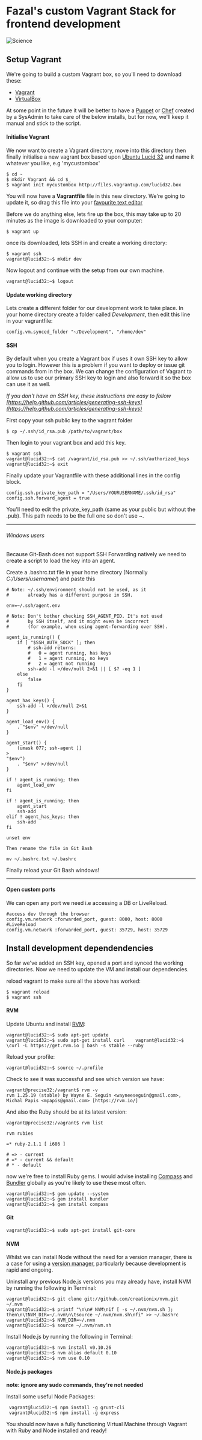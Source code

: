 # Fazal's custom Vagrant Stack for frontend development

![Science](https://gimmebar-assets.s3.amazonaws.com/4fafbdce48c48.jpg)

## Setup Vagrant

We're going to build a custom Vagrant box, so you'll need to download these:

* [Vagrant](http://www.vagrantup.com/downloads.html)
* [VirtualBox](https://www.virtualbox.org/wiki/Downloads)

At some point in the future it will be better to have a [Puppet](http://puppetlabs.com/puppet/what-is-puppet) or [Chef](http://docs.vagrantup.com/v2/provisioning/chef_solo.html) created by a SysAdmin to take care of the below installs, but for now, we'll keep it manual and stick to the script.

#### Initialise Vagrant

We now want to create a Vagrant directory, move into this directory then finally initialise a new vagrant box based upon [Ubuntu Lucid 32](http://www.vagrantbox.es/) and name it whatever you like, e.g 'mycustombox'

    $ cd ~
    $ mkdir Vagrant && cd $_
    $ vagrant init mycustombox http://files.vagrantup.com/lucid32.box

You will now have a **Vagrantfile** file in this new directory. We're going to update it, so drag this file into your [favourite text editor](http://www.sublimetext.com/)

Before we do anything else, lets fire up the box, this may take up to 20 minutes as the image is downloaded to your computer:

    $ vagrant up

once its downloaded, lets SSH in and create a working directory:

    $ vagrant ssh
    vagrant@lucid32:~$ mkdir dev

Now logout and continue with the setup from our own machine.

    vagrant@lucid32:~$ logout

#### Update working directory
Lets create a different folder for our development work to take place. In your home directory create a folder called *Development*, then edit this line in your vagrantfile:

    config.vm.synced_folder "~/Development", "/home/dev"


#### SSH
By default when you create a Vagrant box if uses it own SSH key to allow you to login. However this is a problem if you want to deploy or issue git commands from in the box. We can change the configuration of Vagrant to allow us to use our primary SSH key to login and also forward it so the box can use it as well.

*If you don't have an SSH key, these instructions are easy to follow [https://help.github.com/articles/generating-ssh-keys](https://help.github.com/articles/generating-ssh-keys)*

First copy your ssh public key to the vagrant folder

    $ cp ~/.ssh/id_rsa.pub /path/to/vagrant/box

Then login to your vagrant box and add this key.

    $ vagrant ssh
    vagrant@lucid32:~$ cat /vagrant/id_rsa.pub >> ~/.ssh/authorized_keys
    vagrant@lucid32:~$ exit

Finally update your Vagrantfile with these additional lines in the config block.

    config.ssh.private_key_path = "/Users/YOURUSERNAME/.ssh/id_rsa"
    config.ssh.forward_agent = true

You'll need to edit the private_key_path (same as your public but without the .pub). This path needs to be the full one so don't use ~.

----
###### Windows users
Because Git-Bash does not support SSH Forwarding natively we need to create a script to load the key into an agent.

Create a .bashrc.txt file in your home directory (Normally *C:/Users/username/*) and paste this

    # Note: ~/.ssh/environment should not be used, as it
    #       already has a different purpose in SSH.

    env=~/.ssh/agent.env

    # Note: Don't bother checking SSH_AGENT_PID. It's not used
    #       by SSH itself, and it might even be incorrect
    #       (for example, when using agent-forwarding over SSH).

    agent_is_running() {
        if [ "$SSH_AUTH_SOCK" ]; then
            # ssh-add returns:
            #   0 = agent running, has keys
            #   1 = agent running, no keys
            #   2 = agent not running
            ssh-add -l >/dev/null 2>&1 || [ $? -eq 1 ]
        else
            false
        fi
    }

    agent_has_keys() {
        ssh-add -l >/dev/null 2>&1
    }

    agent_load_env() {
        . "$env" >/dev/null
    }

    agent_start() {
        (umask 077; ssh-agent ]]
    >
    "$env")
        . "$env" >/dev/null
    }

    if ! agent_is_running; then
        agent_load_env
    fi

    if ! agent_is_running; then
        agent_start
        ssh-add
    elif ! agent_has_keys; then
        ssh-add
    fi

    unset env

    Then rename the file in Git Bash

    mv ~/.bashrc.txt ~/.bashrc

Finally reload your Git Bash windows!

----
#### Open custom ports
We can open any port we need i.e accessing a DB or LiveReload.

    #access dev through the browser
    config.vm.network :forwarded_port, guest: 8000, host: 8000
    #LiveReload
    config.vm.network :forwarded_port, guest: 35729, host: 35729

## Install development dependendencies

So far we've added an SSH key, opened a port and synced the working directories. Now we need to update the VM and install our dependencies.

reload vagrant to make sure all the above has worked:

    $ vagrant reload
    $ vagrant ssh

#### RVM
Update Ubuntu and install [RVM](https://rvm.io/):

    vagrant@lucid32:~$ sudo apt-get update
    vagrant@lucid32:~$ sudo apt-get install curl    vagrant@lucid32:~$ \curl -L https://get.rvm.io | bash -s stable --ruby

Reload your profile:

    vagrant@lucid32:~$ source ~/.profile

Check to see it was successful and see which version we have:

    vagrant@precise32:/vagrant$ rvm -v
    rvm 1.25.19 (stable) by Wayne E. Seguin <wayneeseguin@gmail.com>, Michal Papis <mpapis@gmail.com> [https://rvm.io/]

And also the Ruby should be at its latest version:

    vagrant@precise32:/vagrant$ rvm list

    rvm rubies

    =* ruby-2.1.1 [ i686 ]

    # => - current
    # =* - current && default
    # * - default

now we're free to install Ruby gems. I would advise installing [Compass](http://compass-style.org/) and [Bundler](http://bundler.io/) globally as you're likely to use these most often.

    vagrant@lucid32:~$ gem update --system
    vagrant@lucid32:~$ gem install bundler
    vagrant@lucid32:~$ gem install compass


#### Git

    vagrant@lucid32:~$ sudo apt-get install git-core

#### NVM

Whilst we can install Node without the need for a version manager, there is a case for using a [version manager](https://github.com/creationix/nvm), particularly because development is rapid and ongoing.

Uninstall any previous Node.js versions you may already have, install NVM by running the following in Terminal:

    vagrant@lucid32:~$ git clone git://github.com/creationix/nvm.git ~/.nvm
    vagrant@lucid32:~$ printf "\n\n# NVM\nif [ -s ~/.nvm/nvm.sh ]; then\n\tNVM_DIR=~/.nvm\n\tsource ~/.nvm/nvm.sh\nfi" >> ~/.bashrc
    vagrant@lucid32:~$ NVM_DIR=~/.nvm
    vagrant@lucid32:~$ source ~/.nvm/nvm.sh

Install Node.js by running the following in Terminal:

    vagrant@lucid32:~$ nvm install v0.10.26
    vagrant@lucid32:~$ nvm alias default 0.10
    vagrant@lucid32:~$ nvm use 0.10


#### Node.js packages
**note: ignore any sudo commands, they're not needed**

Install some useful Node Packages:

     vagrant@lucid32:~$ npm install -g grunt-cli
     vagrant@lucid32:~$ npm install -g express

You should now have a fully functioning Virtual Machine through Vagrant with Ruby and Node installed and ready!